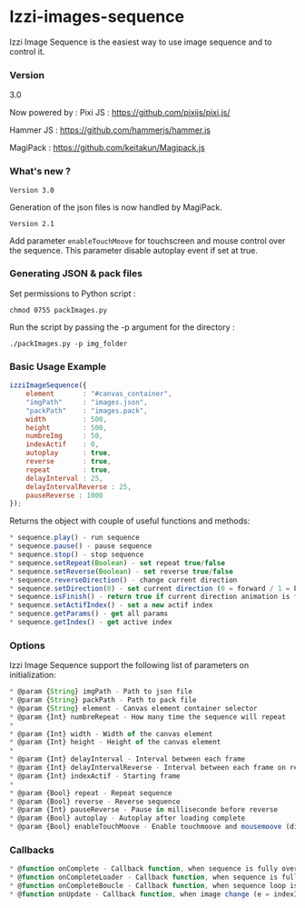 # Izzi-images-sequence

 Izzi Image Sequence is the easiest way to use image sequence and to control it.

### Version
3.0

Now powered by : 
Pixi JS :  https://github.com/pixijs/pixi.js/

Hammer JS : https://github.com/hammerjs/hammer.js

MagiPack : https://github.com/keitakun/Magipack.js

### What's new ?

`Version 3.0`

Generation of the json files is now handled by MagiPack.

`Version 2.1`

Add parameter `enableTouchMoove` for touchscreen and mouse control over the sequence. This parameter disable autoplay event if set at true.

### Generating JSON & pack files

Set permissions to Python script : 
```
chmod 0755 packImages.py
```

Run the script by passing the -p argument for the directory :
```
./packImages.py -p img_folder
```


### Basic Usage Example

```javascript
izziImageSequence({
    element       : "#canvas_container",
    "imgPath"     : "images.json",
    "packPath"    : "images.pack",
    width         : 500,
    height        : 500,
    numbreImg     : 50,
    indexActif    : 0,
    autoplay      : true,
    reverse       : true,
    repeat        : true,
    delayInterval : 25,
    delayIntervalReverse : 25,
    pauseReverse : 1000
});
```

 Returns the object with couple of useful functions and methods: 
 
 ```javascript
 * sequence.play() - run sequence
 * sequence.pause() - pause sequence
 * sequence.stop() - stop sequence
 * sequence.setRepeat(Boolean) - set repeat true/false
 * sequence.setReverse(Boolean) - set reverse true/false
 * sequence.reverseDirection() - change current direction
 * sequence.setDirection(0) - set current direction (0 = forward / 1 = backward)
 * sequence.isFinish() - return true if current direction animation is finished
 * sequence.setActifIndex() - set a new actif index
 * sequence.getParams() - get all params
 * sequence.getIndex() - get active index

 ```
 
### Options

Izzi Image Sequence support the following list of parameters on initialization: 

 ```javascript 
 * @param {String} imgPath - Path to json file
 * @param {String} packPath - Path to pack file
 * @param {String} element - Canvas element container selector
 * @param {Int} numbreRepeat - How many time the sequence will repeat
 *
 * @param {Int} width - Width of the canvas element
 * @param {Int} height - Height of the canvas element
 *
 * @param {Int} delayInterval - Interval between each frame
 * @param {Int} delayIntervalReverse - Interval between each frame on reverse
 * @param {Int} indexActif - Starting frame
 *
 * @param {Bool} repeat - Repeat sequence
 * @param {Bool} reverse - Reverse sequence
 * @param {Int} pauseReverse - Pause in milliseconde before reverse
 * @param {Bool} autoplay - Autoplay after loading complete
 * @param {Bool} enableTouchMoove - Enable touchmoove and mousemoove (disable autoplay property)

 ```
 
### Callbacks
 
 ```javascript 
 * @function onComplete - Callback function, when sequence is fully over
 * @function onCompleteLoader - Callback function, when sequence is fully load
 * @function onCompleteBoucle - Callback function, when sequence loop is over
 * @function onUpdate - Callback function, when image change (e = indexImg)
 ```